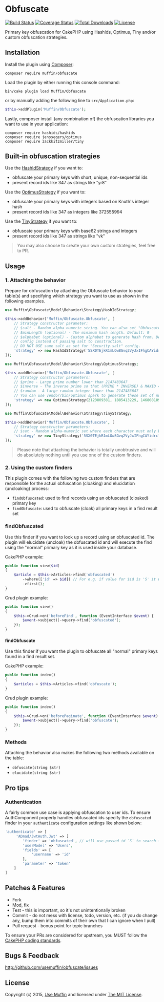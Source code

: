 # Obfuscate

[![Build Status](https://img.shields.io/github/workflow/status/UseMuffin/Obfuscate/CI/master?style=flat-square)](https://github.com/UseMuffin/Obfuscate/actions?query=workflow%3ACI+branch%3Amaster)
[![Coverage Status](https://img.shields.io/codecov/c/github/UseMuffin/Obfuscate.svg?style=flat-square)](https://codecov.io/github/UseMuffin/Obfuscate)
[![Total Downloads](https://img.shields.io/packagist/dt/muffin/obfuscate.svg?style=flat-square)](https://packagist.org/packages/muffin/obfuscate)
[![License](https://img.shields.io/badge/license-MIT-blue.svg?style=flat-square)](LICENSE)

Primary key obfuscation for CakePHP using HashIds, Optimus, Tiny and/or custom obfuscation strategies.

## Installation

Install the plugin using [Composer](https://getcomposer.org):

```
composer require muffin/obfuscate
```

Load the plugin by either running this console command:

```
bin/cake plugin load Muffin/Obfuscate
```

or by manually adding the following line to `src/Application.php`:

```php
$this->addPlugin('Muffin/Obfuscate');
```

Lastly, composer install (any combination of) the obfuscation libraries you
want to use in your application:

```
composer require hashids/hashids
composer require jenssegers/optimus
composer require zackkitzmiller/tiny
```

## Built-in obfuscation strategies

Use the [HashIdStrategy](http://hashids.org/) if you want to:

- obfuscate your primary keys with short, unique, non-sequential ids
- present record ids like 347 as strings like “yr8”

Use the [OptimusStrategy](https://github.com/jenssegers/optimus) if you want to:

- obfuscate your primary keys with integers based on Knuth's integer hash
- present record ids like 347 as integers like 372555994

Use the [TinyStrategy](https://github.com/zackkitzmiller/tiny-php) if you want to:

- obfuscate your primary keys with base62 strings and integers
- present record ids like 347 as strings like "vk"

> You may also choose to create your own custom strategies, feel free to PR.

## Usage

### 1. Attaching the behavior

Prepare for obfuscation by attaching the Obfuscate behavior to your table(s)
and specifying which strategy you want to use as shown in the following examples.

```php
use Muffin\Obfuscate\Model\Behavior\Strategy\HashIdStrategy;

$this->addBehavior('Muffin/Obfuscate.Obfuscate', [
    // Strategy constructor parameter:
    // $salt - Random alpha numeric string. You can also set "Obfuscate.salt"
    // $minLength (optional) - The minimum hash length. Default: 0
    // $alphabet (optional) - Custom alphabet to generate hash from. Default: 'abcdefghijklmnopqrstuvwxyzABCDEFGHIJKLMNOPQRSTUVWXYZ1234567890'
    // config instead of passing salt to construction.
    // DO NOT USE same salt as set for "Security.salt" config.
    'strategy' => new HashIdStrategy('5SX0TEjkR1mLOw8Gvq2VyJxIFhgCAYidrclDWaM3so9bfzZpuUenKtP74QNH6B', 10, 'abcdefghijklmnopqrstuvwxyz')
]);
```

```php
use Muffin\Obfuscate\Model\Behavior\Strategy\OptimusStrategy;

$this->addBehavior('Muffin/Obfuscate.Obfuscate', [
    // Strategy constructor parameters:
    // $prime - Large prime number lower than 2147483647
    // $inverse - The inverse prime so that (PRIME * INVERSE) & MAXID == 1
    // $random - A large random integer lower than 2147483647
    // You can use vendor/bin/optimus spark to generate these set of numbers.
    'strategy' => new OptimusStrategy(2123809381, 1885413229, 146808189)
]);
```

```php
use Muffin\Obfuscate\Model\Behavior\Strategy\TinyStrategy;

$this->addBehavior('Muffin/Obfuscate.Obfuscate', [
    // Strategy constructor parameters:
    // $set - Random alpha-numeric set where each character must only be used exactly once
    'strategy' => new TinyStrategy('5SX0TEjkR1mLOw8Gvq2VyJxIFhgCAYidrclDWaM3so9bfzZpuUenKtP74QNH6B')
]);
```

> Please note that attaching the behavior is totally unobtrusive and will do
> absolutely nothing until you use one of the custom finders.

### 2. Using the custom finders

This plugin comes with the following two custom finders that are responsible for
the actual obfuscation (cloaking) and elucidation (uncloaking) process:

- `findObfuscated`: used to find records using an obfuscated (cloaked) primary key
- `findObfuscate`: used to obfuscate (cloak) all primary keys in a find result set

### findObfuscated

Use this finder if you want to look up a record using an obfuscated id.
The plugin will elucidate (uncloak) the obfuscated id and will execute the find
using the "normal" primary key as it is used inside your database.

CakePHP example:
```php
public function view($id)
{
    $article = $this->Articles->find('obfuscated')
        ->where(['id' => $id]) // For e.g. if value for $id is 'S' it will search for actual id 1
        ->first();
}
```

Crud plugin example:
```php
public function view()
{
    $this->Crud->on('beforeFind', function (EventInterface $event) {
        $event->subject()->query->find('obfuscated');
    });
}
```

#### findObfuscate

Use this finder if you want the plugin to obfuscate all "normal" primary keys
found in a find result set.

CakePHP example:
```php
public function index()
{
    $articles = $this->Articles->find('obfuscate');
}
```

Crud plugin example:
```php
public function index()
{
    $this->Crud->on('beforePaginate', function (EventInterface $event) {
        $event->subject()->query->find('obfuscate');
    });
}
```

### Methods

Attaching the behavior also makes the following two methods
available on the table:

- `obfuscate(string $str)`
- `elucidate(string $str)`

## Pro tips

### Authentication

A fairly common use case is applying obfuscation to user ids. To ensure
AuthComponent properly handles obfuscated ids specify the `obfuscated` finder
in your `authenticate` configuration settings like shown below:

```php
'authenticate' => [
     'ADmad/JwtAuth.Jwt' => [
        'finder' => 'obfuscated', // will use passed id `S` to search for record id 1
        'userModel' => 'Users',
        'fields' => [
            'username' => 'id'
        ],
        'parameter' => 'token'
    ]
]
```

## Patches & Features

* Fork
* Mod, fix
* Test - this is important, so it's not unintentionally broken
* Commit - do not mess with license, todo, version, etc. (if you do change any, bump them into commits of
their own that I can ignore when I pull)
* Pull request - bonus point for topic branches

To ensure your PRs are considered for upstream, you MUST follow the [CakePHP coding standards][standards].

## Bugs & Feedback

http://github.com/usemuffin/obfuscate/issues

## License

Copyright (c) 2015, [Use Muffin][muffin] and licensed under [The MIT License][mit].

[cakephp]:http://cakephp.org
[composer]:http://getcomposer.org
[mit]:http://www.opensource.org/licenses/mit-license.php
[muffin]:http://usemuffin.com
[standards]:http://book.cakephp.org/3.0/en/contributing/cakephp-coding-conventions.html
